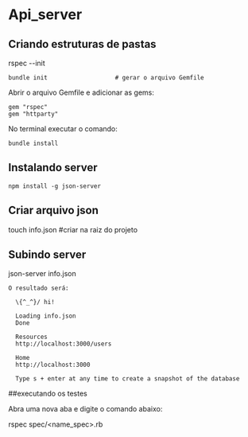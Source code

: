 # Api_server

## Criando estruturas de pastas 

rspec --init 
```
bundle init                   # gerar o arquivo Gemfile
```

Abrir o arquivo Gemfile e adicionar as gems:
```
gem "rspec"
gem "httparty"
```
No terminal executar o comando:
```
bundle install
```

## Instalando server
```
npm install -g json-server
```

## Criar arquivo json

touch info.json                              #criar na raiz do projeto

## Subindo server 

json-server info.json
```
O resultado será: 

  \{^_^}/ hi!

  Loading info.json
  Done

  Resources
  http://localhost:3000/users

  Home
  http://localhost:3000

  Type s + enter at any time to create a snapshot of the database
```
##executando os testes

Abra uma nova aba e digite o comando abaixo:

rspec spec/<name_spec>.rb
```
